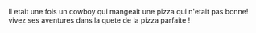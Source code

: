 Il etait une fois un cowboy qui mangeait une pizza qui n'etait pas bonne! vivez ses aventures dans la quete de la pizza parfaite !
